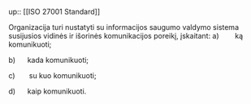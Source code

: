 up:: [[ISO 27001 Standard]]

Organizacija turi nustatyti su informacijos saugumo valdymo sistema susijusios vidinės ir išorinės komunikacijos poreikį, įskaitant: a)        ką komunikuoti;

b)      kada komunikuoti;

c)       su kuo komunikuoti;

d)      kaip komunikuoti.